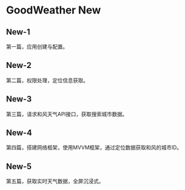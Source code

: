 # GoodWeather New

## New-1

第一篇，应用创建与配置。

## New-2

第二篇，权限处理，定位信息获取。

## New-3

第三篇，请求和风天气API接口，获取搜索城市数据。

## New-4

第四篇，搭建网络框架，使用MVVM框架，通过定位数据获取和风的城市ID。

## New-5

第五篇，获取实时天气数据，全屏沉浸式。